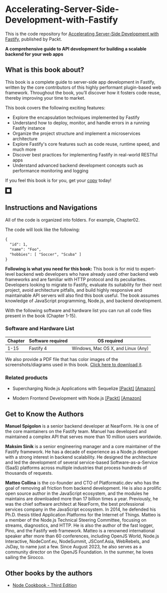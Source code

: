 # Accelerating-Server-Side-Development-with-Fastify

<a href="https://www.packtpub.com/product/accelerating-server-side-development-with-fastify/9781800563582?utm_source=github&utm_medium=repository&utm_campaign=9781803235851"><img src="https://content.packt.com/B16496/cover_image_small.jpg" alt="" height="256px" align="right"></a>

This is the code repository for [Accelerating Server-Side Development with Fastify](https://www.packtpub.com/product/accelerating-server-side-development-with-fastify/9781800563582?utm_source=github&utm_medium=repository&utm_campaign=9781803235851), published by Packt.

**A comprehensive guide to API development for building a scalable backend for your web apps**

## What is this book about?
This book is a complete guide to server-side app development in Fastify, written by the core contributors of this highly performant plugin-based web framework. Throughout the book, you’ll discover how it fosters code reuse, thereby improving your time to market.

This book covers the following exciting features:
* Explore the encapsulation techniques implemented by Fastify
* Understand how to deploy, monitor, and handle errors in a running Fastify instance
* Organize the project structure and implement a microservices architecture
* Explore Fastify's core features such as code reuse, runtime speed, and much more
* Discover best practices for implementing Fastify in real-world RESTful apps
* Understand advanced backend development concepts such as performance monitoring and logging

If you feel this book is for you, get your [copy](https://www.amazon.com/dp/1800563582) today!

<a href="https://www.packtpub.com/?utm_source=github&utm_medium=banner&utm_campaign=GitHubBanner"><img src="https://raw.githubusercontent.com/PacktPublishing/GitHub/master/GitHub.png" 
alt="https://www.packtpub.com/" border="5" /></a>

## Instructions and Navigations
All of the code is organized into folders. For example, Chapter02.

The code will look like the following:
```
{
  "id": 1,
  "name": "Foo",
  "hobbies": [ "Soccer", "Scuba" ]
}

```

**Following is what you need for this book:**
This book is for mid to expert-level backend web developers who have already used other backend web frameworks and are familiar with HTTP protocol and its peculiarities. Developers looking to migrate to Fastify, evaluate its suitability for their next project, avoid architecture pitfalls, and build highly responsive and maintainable API servers will also find this book useful. The book assumes knowledge of JavaScript programming, Node.js, and backend development.

With the following software and hardware list you can run all code files present in the book (Chapter 1-15).
### Software and Hardware List
| Chapter | Software required | OS required |
| -------- | ------------------------------------ | ----------------------------------- |
| 1-15 | Fastify 4 | Windows, Mac OS X, and Linux (Any) |

We also provide a PDF file that has color images of the screenshots/diagrams used in this book. [Click here to download it](https://packt.link/df1Dm).

### Related products
* Supercharging Node.js Applications with Sequelize [[Packt]](https://www.packtpub.com/product/supercharging-nodejs-applications-with-sequelize/9781801811552?utm_source=github&utm_medium=repository&utm_campaign=9781801811552) [[Amazon]](https://www.amazon.com/dp/1801811555)

* Modern Frontend Development with Node.js [[Packt]](https://www.packtpub.com/product/modern-frontend-development-with-nodejs/9781804618295?utm_source=github&utm_medium=repository&utm_campaign=9781804618295) [[Amazon]](https://www.amazon.com/dp/1804618292)


## Get to Know the Authors
**Manuel Spigolon** is a senior backend developer at NearForm. He is one of the core maintainers on the Fastify team. Manuel has developed and maintained a complex API that serves more than 10 million users worldwide.

**Maksim Sinik** is a senior engineering manager and a core maintainer of the Fastify framework. He has a decade of experience as a Node.js developer with a strong interest in backend scalability. He designed the architecture and led the development of several service-based Software-as-a-Service (SaaS) platforms across multiple industries that process hundreds of thousands of requests.

**Matteo Collina** is the co-founder and CTO of Platformatic.dev who has the goal of removing all friction from backend development. He is also a prolific open source author in the JavaScript ecosystem, and the modules he maintains are downloaded more than 17 billion times a year. Previously, he was the chief software architect at NearForm, the best professional services company in the JavaScript ecosystem. In 2014, he defended his Ph.D. thesis titled Application Platforms for the Internet of Things. Matteo is a member of the Node.js Technical Steering Committee, focusing on streams, diagnostics, and HTTP. He is also the author of the fast logger, Pino, and the Fastify web framework. Matteo is a renowned international speaker after more than 60 conferences, including OpenJS World, Node.js Interactive, NodeConf.eu, NodeSummit, JSConf.Asia, WebRebels, and JsDay, to name just a few. Since August 2023, he also serves as a community director on the OpenJS Foundation. In the summer, he loves sailing the Sirocco.


## Other books by the authors
* [Node Cookbook - Third Edition](https://www.packtpub.com/product/node-cookbook-third-edition/9781785880087?utm_source=github&utm_medium=repository&utm_campaign=9781785880087)
